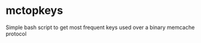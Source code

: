 mctopkeys
=========

Simple bash script to get most frequent keys used over a binary memcache protocol
